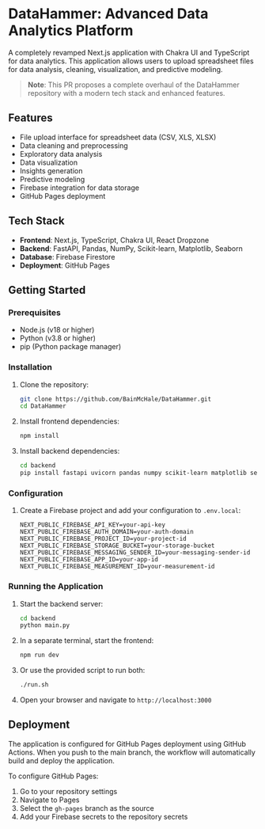 # DataHammer: Advanced Data Analytics Platform

A completely revamped Next.js application with Chakra UI and TypeScript for data analytics. This application allows users to upload spreadsheet files for data analysis, cleaning, visualization, and predictive modeling.

> **Note**: This PR proposes a complete overhaul of the DataHammer repository with a modern tech stack and enhanced features.

## Features

- File upload interface for spreadsheet data (CSV, XLS, XLSX)
- Data cleaning and preprocessing
- Exploratory data analysis
- Data visualization
- Insights generation
- Predictive modeling
- Firebase integration for data storage
- GitHub Pages deployment

## Tech Stack

- **Frontend**: Next.js, TypeScript, Chakra UI, React Dropzone
- **Backend**: FastAPI, Pandas, NumPy, Scikit-learn, Matplotlib, Seaborn
- **Database**: Firebase Firestore
- **Deployment**: GitHub Pages

## Getting Started

### Prerequisites

- Node.js (v18 or higher)
- Python (v3.8 or higher)
- pip (Python package manager)

### Installation

1. Clone the repository:
   ```bash
   git clone https://github.com/BainMcHale/DataHammer.git
   cd DataHammer
   ```

2. Install frontend dependencies:
   ```bash
   npm install
   ```

3. Install backend dependencies:
   ```bash
   cd backend
   pip install fastapi uvicorn pandas numpy scikit-learn matplotlib seaborn
   ```

### Configuration

1. Create a Firebase project and add your configuration to `.env.local`:
   ```
   NEXT_PUBLIC_FIREBASE_API_KEY=your-api-key
   NEXT_PUBLIC_FIREBASE_AUTH_DOMAIN=your-auth-domain
   NEXT_PUBLIC_FIREBASE_PROJECT_ID=your-project-id
   NEXT_PUBLIC_FIREBASE_STORAGE_BUCKET=your-storage-bucket
   NEXT_PUBLIC_FIREBASE_MESSAGING_SENDER_ID=your-messaging-sender-id
   NEXT_PUBLIC_FIREBASE_APP_ID=your-app-id
   NEXT_PUBLIC_FIREBASE_MEASUREMENT_ID=your-measurement-id
   ```

### Running the Application

1. Start the backend server:
   ```bash
   cd backend
   python main.py
   ```

2. In a separate terminal, start the frontend:
   ```bash
   npm run dev
   ```

3. Or use the provided script to run both:
   ```bash
   ./run.sh
   ```

4. Open your browser and navigate to `http://localhost:3000`

## Deployment

The application is configured for GitHub Pages deployment using GitHub Actions. When you push to the main branch, the workflow will automatically build and deploy the application.

To configure GitHub Pages:

1. Go to your repository settings
2. Navigate to Pages
3. Select the `gh-pages` branch as the source
4. Add your Firebase secrets to the repository secrets
